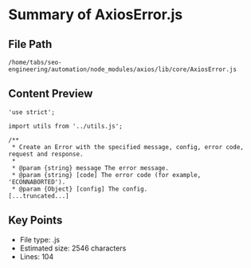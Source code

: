 # Summary of AxiosError.js
  
## File Path
`/home/tabs/seo-engineering/automation/node_modules/axios/lib/core/AxiosError.js`

## Content Preview
```
'use strict';

import utils from '../utils.js';

/**
 * Create an Error with the specified message, config, error code, request and response.
 *
 * @param {string} message The error message.
 * @param {string} [code] The error code (for example, 'ECONNABORTED').
 * @param {Object} [config] The config.
[...truncated...]
```

## Key Points
- File type: .js
- Estimated size: 2546 characters
- Lines: 104
